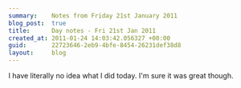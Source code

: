 ```yaml
---
summary:    Notes from Friday 21st January 2011
blog_post:  true
title:      Day notes - Fri 21st Jan 2011
created_at: 2011-01-24 14:03:42.056327 +00:00
guid:       22723646-2eb9-4bfe-8454-26231def38d8
layout:     blog
---
```

  I have literally no idea what I did today.  I'm sure it was great though.
